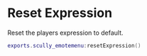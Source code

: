 # Reset Expression

Reset the players expression to default.
```lua
exports.scully_emotemenu:resetExpression()
```